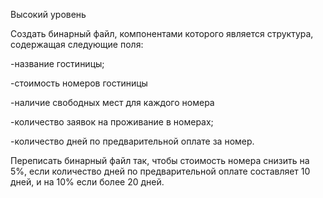 Высокий уровень

Создать бинарный файл, компонентами которого является структура, содержащая следующие поля: 

-название гостиницы; 

-стоимость номеров гостиницы 

-наличие свободных мест для каждого номера

-количество заявок на проживание в номерах; 

-количество дней по предварительной оплате за номер. 

Переписать бинарный файл так, чтобы стоимость номера снизить на 5%, 
если количество дней по предварительной оплате составляет 10 дней, и на 10% если более 20 дней.
